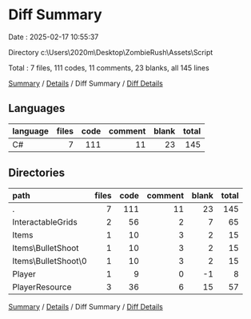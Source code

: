# Diff Summary

Date : 2025-02-17 10:55:37

Directory c:\\Users\\2020m\\Desktop\\ZombieRush\\Assets\\Script

Total : 7 files,  111 codes, 11 comments, 23 blanks, all 145 lines

[Summary](results.md) / [Details](details.md) / Diff Summary / [Diff Details](diff-details.md)

## Languages
| language | files | code | comment | blank | total |
| :--- | ---: | ---: | ---: | ---: | ---: |
| C# | 7 | 111 | 11 | 23 | 145 |

## Directories
| path | files | code | comment | blank | total |
| :--- | ---: | ---: | ---: | ---: | ---: |
| . | 7 | 111 | 11 | 23 | 145 |
| InteractableGrids | 2 | 56 | 2 | 7 | 65 |
| Items | 1 | 10 | 3 | 2 | 15 |
| Items\\BulletShoot | 1 | 10 | 3 | 2 | 15 |
| Items\\BulletShoot\\0 | 1 | 10 | 3 | 2 | 15 |
| Player | 1 | 9 | 0 | -1 | 8 |
| PlayerResource | 3 | 36 | 6 | 15 | 57 |

[Summary](results.md) / [Details](details.md) / Diff Summary / [Diff Details](diff-details.md)